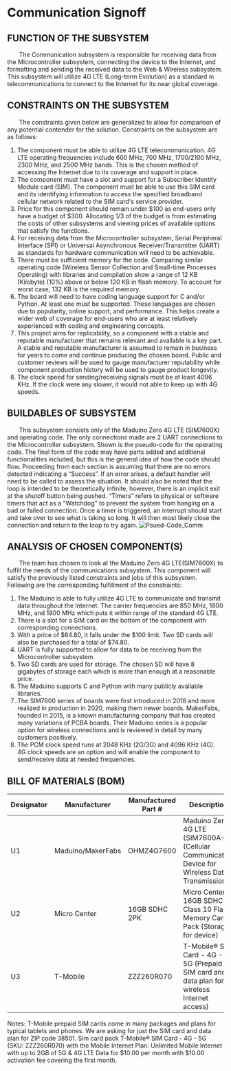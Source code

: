 # Communication Signoff
## FUNCTION OF THE SUBSYSTEM
&nbsp;&nbsp;&nbsp;&nbsp;&nbsp;&nbsp; The Communication subsystem is responsible for receiving data from the Microcontroller subsystem, connecting the device to the Internet, and formatting and sending the received data to the Web & Wireless subsystem.  This subsystem will utilize 4G LTE (Long-term Evolution) as a standard in telecommunications to connect to the Internet for its near global coverage.  

## CONSTRAINTS ON THE SUBSYSTEM
&nbsp;&nbsp;&nbsp;&nbsp;&nbsp;&nbsp;  The constraints given below are generalized to allow for comparison of any potential contender for the solution.  Constraints on the subsystem are as follows:
1. The component must be able to utilize 4G LTE telecommunication.  4G LTE operating frequencies include 600 MHz, 700 MHz, 1700/2100 MHz, 2300 MHz, and 2500 MHz bands.  This is the chosen method of accessing the Internet due to its coverage and support in place.
2. The component must have a slot and support for a Subscriber Identity Module card (SIM).  The component must be able to use this SIM card and its identifying information to access the specified broadband cellular network related to the SIM card's service provider.
3. Price for this component should remain under $100 as end-users only have a budget of $300.  Allocating 1/3 of the budget is from estimating the costs of other subsystems and viewing prices of available options that satisfy the functions.
4. For receiving data from the Microcontroller subsystem, Serial Peripheral Interface (SPI) or Universal Asynchronous Receiver/Transmitter (UART) as standards for hardware communication will need to be achievable.  
5. There must be sufficient memory for the code. Comparing similar operating code (Wireless Sensor Collection and Small-time Processes Operating) with libraries and compilation show a range of 12 KB (Kilobyte) (10%) above or below 120 KB in flash memory. To account for worst case, 132 KB is the required memory.  
6. The board will need to have coding language support for C and/or Python. At least one must be supported. These languages are chosen due to popularity, online support, and performance. This helps create a wider web of coverage for end-users who are at least relatively experienced with coding and engineering concepts.
7. This project aims for replicability, so a component with a stable and reputable manufacturer that remains relevant and available is a key part.  A stable and reputable manufacturer is assumed to remain in business for years to come and continue producing the chosen board. Public and customer reviews will be used to gauge manufacturer reputability while component production history will be used to gauge product longevity.
8. The clock speed for sending/receiving signals must be at least 4096 KHz.  If the clock were any slower, it would not able to keep up with 4G speeds.  

## BUILDABLES OF SUBSYSTEM
&nbsp;&nbsp;&nbsp;&nbsp;&nbsp;&nbsp; This subsystem consists only of the Maduino Zero 4G LTE (SIM7600X) and operating code.  The only connections made are 2 UART connections to the Microcontroller subsystem.  Shown is the pseudo-code for the operating code.  The final form of the code may have parts added and additional functionalities included, but this is the general idea of how the code should flow.  Proceeding from each section is assuming that there are no errors detected indicating a “Success”.  If an error arises, a default handler will need to be called to assess the situation.  It should also be noted that the loop is intended to be theoretically infinite, however, there is an implicit exit at the shutoff button being pushed.  “Timers” refers to physical or software timers that act as a "Watchdog" to prevent the system from hanging on a bad or failed connection. Once a timer is triggered, an interrupt should start and take over to see what is taking so long.  It will then most likely close the connection and return to the loop to try again.
![Psued-Code_Comm](https://github.com/JoshuaEgwuatu/Capstone-Spring2023-CitizenAirQualitySensor/blob/main/Documentation/Images/Psuedo-code_Comm.JPG)

## ANALYSIS OF CHOSEN COMPONENT(S)
&nbsp;&nbsp;&nbsp;&nbsp;&nbsp;&nbsp; The team has chosen to look at the Maduino Zero 4G LTE(SIM7600X) to fulfill the needs of the communications subsystem.  This component will satisfy the previously listed constraints and jobs of this subsystem.  Following are the corresponding fulfillment of the constraints:
1. The Maduino is able to fully utilize 4G LTE to communicate and transmit data throughout the Internet.  The carrier frequencies are 850 MHz, 1800 MHz, and 1900 MHz which puts it within range of the standard 4G LTE. 
2. There is a slot for a SIM card on the bottom of the component with corresponding connections.
3. With a price of $64.80, it falls under the $100 limit.  Two SD cards will also be purchased for a total of $74.80.
4. UART is fully supported to allow for data to be receiving from the Microcontroller subsystem.  
5. Two SD cards are used for storage.  The chosen SD will have 8 gigabytes of storage each which is more than enough at a reasonable price.
6. The Maduino supports C and Python with many publicly available libraries. 
7. The SIM7600 series of boards were first introduced in 2018 and more realized in production in 2020, making them newer boards.  MakerFabs, founded in 2015, is a known manufacturing company that has created many variations of PCBA boards.  Their Maduino series is a popular option for wireless connections and is reviewed in detail by many customers positively.  
8. The PCM clock speed runs at 2048 KHz (2G/3G) and 4096 KHz (4G).  4G clock speeds are an option and will enable the component to send/receive data at needed frequencies.

## BILL OF MATERIALS (BOM)
| Designator | Manufacturer      | Manufactured Part # | Description                                                                                     | Quantity | Price Each |
| ---------- | ----------------  | ------------------- | ----------------------------------------------------------------------------------------------- | -------- | ---------- |
| U1         | Maduino/MakerFabs | OHMZ4G7600          | Maduino Zero 4G LTE (SIM7600A-H) (Cellular Communication Device for Wireless Data Transmission) | 1        | $64.80     |
| U2         | Micro Center      | 16GB SDHC 2PK       | Micro Center 16GB SDHC Class 10 Flash Memory Card 2 Pack (Storage for device)                   | 1        | $9.99      |
| U3         | T-Mobile          | ZZZ260R070          | T-Mobile® SIM Card - 4G - 5G (Prepaid SIM card and data plan for wireless Internet access)      | 1        | $10.00     |

Notes: T-Mobile prepaid SIM cards come in many packages and plans for typical tablets and phones.  We are asking for just the SIM card and data plan for ZIP code 38501.  Sim card pack T-Mobile® SIM Card - 4G - 5G (SKU: ZZZ260R070) with the Mobile Internet Plan: Unlimited Mobile Internet with up to 2GB of 5G & 4G LTE Data for $10.00 per month with $10.00 activation fee covering the first month.
